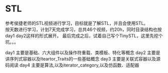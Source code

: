 # STL
参考侯捷老师的STL视频进行学习，目标就是了解STL，并且会使用STL。  
按天数进行学习，计划7天完成学习，总共46个视频，约20h，同时目录结构也按day1 day2这样的形式展开。
最后完成之后，试着自己写个TinySTL，这里先挖个坑。。。

day1 主要是基础、六大组件以及操作符重载、类模板、特化等概念
day2 主要是讲序列式容器以及Iteartor_Traits的一些基础概念
day3 主要是关联式容器以及源码阅读
day4 主要是算法,以及iterator_category,以及仿函数、适配器